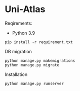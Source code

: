 # Uni-Atlas

Reqirements:
 -  Python 3.9


```
pip install -r requirement.txt
```

DB migration

```
python manage.py makemigrations
python manage.py migrate
```


Installation
```
python manage.py runserver
```
